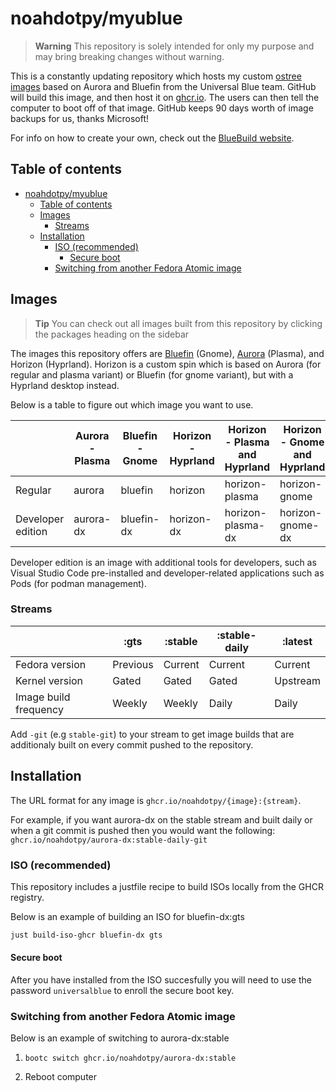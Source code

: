 # noahdotpy/myublue

> **Warning** This repository is solely intended for only my purpose and may bring breaking changes without warning.

This is a constantly updating repository which hosts my custom [ostree images](https://fedoraproject.org/wiki/Changes/OstreeNativeContainerStable) based on Aurora and Bluefin from the Universal Blue team.
GitHub will build this image, and then host it on [ghcr.io](https://github.com/features/packages).
The users can then tell the computer to boot off of that image.
GitHub keeps 90 days worth of image backups for us, thanks Microsoft!

For info on how to create your own, check out the [BlueBuild website](https://blue-build.org).

## Table of contents

- [noahdotpy/myublue](#noahdotpymyublue)
  - [Table of contents](#table-of-contents)
  - [Images](#images)
    - [Streams](#streams)
  - [Installation](#installation)
    - [ISO (recommended)](#iso-recommended)
      - [Secure boot](#secure-boot)
    - [Switching from another Fedora Atomic image](#switching-from-another-fedora-atomic-image)

## Images

> **Tip** You can check out all images built from this repository by clicking the packages heading on the sidebar

The images this repository offers are [Bluefin](https://projectbluefin.io) (Gnome), [Aurora](https://getaurora.dev) (Plasma), and Horizon (Hyprland). Horizon is a custom spin which is based on Aurora (for regular and plasma variant) or Bluefin (for gnome variant), but with a Hyprland desktop instead.

Below is a table to figure out which image you want to use.

|                   | Aurora - Plasma | Bluefin - Gnome | Horizon - Hyprland | Horizon - Plasma and Hyprland | Horizon - Gnome and Hyprland |
| ----------------- | --------------- | --------------- | ------------------ | ----------------------------- | ---------------------------- |
| Regular           | aurora          | bluefin         | horizon            | horizon-plasma                | horizon-gnome                |
| Developer edition | aurora-dx       | bluefin-dx      | horizon-dx         | horizon-plasma-dx             | horizon-gnome-dx             |

Developer edition is an image with additional tools for developers, such as Visual Studio Code pre-installed and developer-related applications such as Pods (for podman management).

### Streams

|                       | :gts     | :stable | :stable-daily | :latest  |
| --------------------- | -------- | ------- | ------------- | -------- |
| Fedora version        | Previous | Current | Current       | Current  |
| Kernel version        | Gated    | Gated   | Gated         | Upstream |
| Image build frequency | Weekly   | Weekly  | Daily         | Daily    |

Add `-git` (e.g `stable-git`) to your stream to get image builds that are additionaly built on every commit pushed to the repository.

## Installation

The URL format for any image is `ghcr.io/noahdotpy/{image}:{stream}`.

For example, if you want aurora-dx on the stable stream and built daily or when a git commit is pushed then you would want the following: `ghcr.io/noahdotpy/aurora-dx:stable-daily-git`

### ISO (recommended)

This repository includes a justfile recipe to build ISOs locally from the GHCR registry.

Below is an example of building an ISO for bluefin-dx:gts

```bash
just build-iso-ghcr bluefin-dx gts
```

#### Secure boot

After you have installed from the ISO succesfully you will need to use the password `universalblue` to enroll the secure boot key.

### Switching from another Fedora Atomic image

Below is an example of switching to aurora-dx:stable

1. `bootc switch ghcr.io/noahdotpy/aurora-dx:stable`

2. Reboot computer
